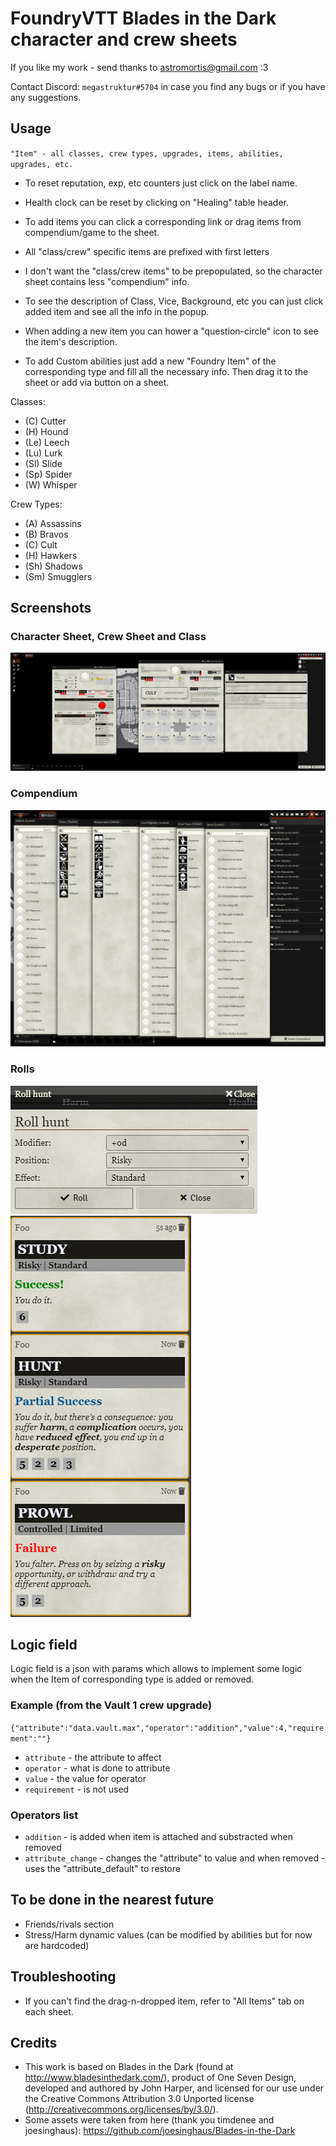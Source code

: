 # FoundryVTT Blades in the Dark character and crew sheets

If you like my work - send thanks to astromortis@gmail.com  :3

Contact Discord: `megastruktur#5704` in case you find any bugs or if you have any suggestions.

## Usage
`"Item" - all classes, crew types, upgrades, items, abilities, upgrades, etc.`

- To reset reputation, exp, etc counters just click on the label name.
- Health clock can be reset by clicking on "Healing" table header.
- To add items you can click a corresponding link or drag items from compendium/game to the sheet.
- All "class/crew" specific items are prefixed with first letters

- I don't want the "class/crew items" to be prepopulated, so the character sheet contains less "compendium" info.
- To see the description of Class, Vice, Background, etc you can just click added item and see all the info in the popup.
- When adding a new item you can hower a "question-circle" icon to see the item's description.
- To add Custom abilities just add a new "Foundry Item" of the corresponding type and fill all the necessary info. Then drag it to the sheet or add via button on a sheet.

Classes:
- (C) Cutter
- (H) Hound
- (Le) Leech
- (Lu) Lurk
- (Sl) Slide
- (Sp) Spider
- (W) Whisper

Crew Types:
- (A) Assassins
- (B) Bravos
- (C) Cult
- (H) Hawkers
- (Sh) Shadows
- (Sm) Smugglers

## Screenshots

### Character Sheet, Crew Sheet and Class
![alt screen][screenshot_all]

### Compendium
![alt screen][screenshot_compendium]

### Rolls
![alt screen][screenshot_roll_1]
![alt screen][screenshot_roll_2]

## Logic field

Logic field is a json with params which allows to implement some logic when the Item of corresponding type is added or removed.
### Example (from the Vault 1 crew upgrade)
`{"attribute":"data.vault.max","operator":"addition","value":4,"requirement":""}`
- `attribute` - the attribute to affect
- `operator` - what is done to attribute
- `value` - the value for operator
- `requirement` - is not used

### Operators list
- `addition` - is added when item is attached and substracted when removed
- `attribute_change` - changes the "attribute" to value and when removed - uses the "attribute_default" to restore

## To be done in the nearest future
- Friends/rivals section
- Stress/Harm dynamic values (can be modified by abilities but for now are hardcoded)

## Troubleshooting
- If you can't find the drag-n-dropped item, refer to "All Items" tab on each sheet.

## Credits
- This work is based on Blades in the Dark (found at http://www.bladesinthedark.com/), product of One Seven Design, developed and authored by John Harper, and licensed for our use under the Creative Commons Attribution 3.0 Unported license (http://creativecommons.org/licenses/by/3.0/).
- Some assets were taken from here (thank you  timdenee and joesinghaus): https://github.com/joesinghaus/Blades-in-the-Dark


[screenshot_all]: ./images/screenshot_all.png "screenshot_all"
[screenshot_compendium]: ./images/screenshot_compendium.png "screenshot_compendium"
[screenshot_roll_1]: ./images/screenshot_roll_1.png "screenshot_roll_1"
[screenshot_roll_2]: ./images/screenshot_roll_2.png "screenshot_roll_2"

